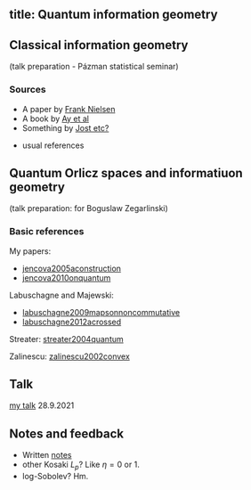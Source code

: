 title: Quantum information geometry
---


## Classical information geometry

(talk preparation - Pázman statistical seminar)
### Sources

* A paper by [Frank Nielsen](https://arxiv.org/abs/1808.08271)    
* A book by [Ay et al](https://link.springer.com/book/10.1007/978-3-319-56478-4)   
* Something by [Jost etc?](https://arxiv.org/abs/1907.00732)
+ usual references







## Quantum Orlicz spaces and informatiuon geometry

(talk preparation: for Boguslaw Zegarlinski)
### Basic references


My papers:    
 
* [jencova2005aconstruction](jencova2005aconstruction)    
* [jencova2010onquantum](jencova2010onquantum)

Labuschagne and Majewski:  

* [labuschagne2009mapsonnoncommutative](labuschagne2009mapsonnoncommutative)    
* [labuschagne2012acrossed](labuschagne2012acrossed)
                                                     

Streater: [streater2004quantum](streater2004quantum)


Zalinescu: [zalinescu2002convex](BOOK_zalinescu2002convex)

## Talk

[my talk](MISC_qig/orlicz2021.pdf) 28.9.2021 


## Notes and feedback


* Written [notes](MISC_qig/notes.pdf)     
* other Kosaki $L_p$? Like $\eta=0$ or 1.     
* log-Sobolev? Hm.

 




